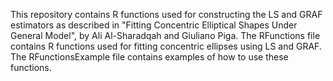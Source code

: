 This repository contains R functions used for constructing the LS and GRAF estimators as described in "Fitting Concentric Elliptical Shapes Under
General Model", by Ali Al-Sharadqah and Giuliano Piga. The RFunctions file contains R functions used for fitting concentric ellipses using LS and GRAF. The RFunctionsExample file contains examples of how to use these functions.
